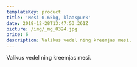 ```yaml
---
templateKey: product
title: 'Mesi 0.65kg, klaaspurk'
date: 2018-12-28T13:47:53.261Z
picture: /img/_mg_0324.jpg
price: 6
description: Valikus vedel ning kreemjas mesi.
---
```

Valikus vedel ning kreemjas mesi.

